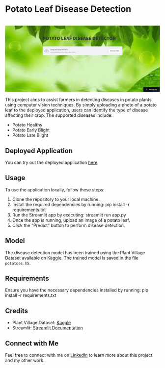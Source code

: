 # Potato Leaf Disease Detection

![Potato Leaf Disease Detection](app_screenshot.jpg)

This project aims to assist farmers in detecting diseases in potato plants using computer vision techniques. By simply uploading a photo of a potato leaf to the deployed application, users can identify the type of disease affecting their crop. The supported diseases include:

- Potato Healthy
- Potato Early Blight
- Potato Late Blight

## Deployed Application

You can try out the deployed application [here](https://devanshgoel1306-potato-leaf-disease-detection-app-6ry5kb.streamlit.app/).

## Usage

To use the application locally, follow these steps:

1. Clone the repository to your local machine.
2. Install the required dependencies by running:
pip install -r requirements.txt
3. Run the Streamlit app by executing:
streamlit run app.py
4. Once the app is running, upload an image of a potato leaf.
5. Click the "Predict" button to perform disease detection.

## Model

The disease detection model has been trained using the Plant Village Dataset available on Kaggle. The trained model is saved in the file `potatoes.h5`.

## Requirements

Ensure you have the necessary dependencies installed by running:
pip install -r requirements.txt

## Credits

- Plant Village Dataset: [Kaggle](https://www.kaggle.com/emmarex/plantdisease)
- Streamlit: [Streamlit Documentation](https://docs.streamlit.io/)

## Connect with Me

Feel free to connect with me on [LinkedIn](https://www.linkedin.com/in/devanshgoel1/) to learn more about this project and my other work.
